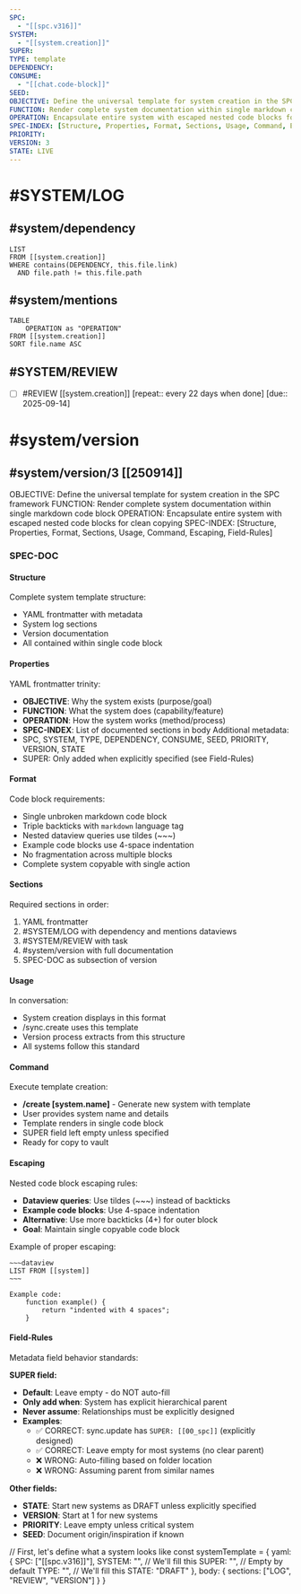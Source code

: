 ```yaml
---
SPC:
  - "[[spc.v316]]"
SYSTEM:
  - "[[system.creation]]"
SUPER:
TYPE: template
DEPENDENCY:
CONSUME:
  - "[[chat.code-block]]"
SEED:
OBJECTIVE: Define the universal template for system creation in the SPC framework
FUNCTION: Render complete system documentation within single markdown code block
OPERATION: Encapsulate entire system with escaped nested code blocks for clean copying
SPEC-INDEX: [Structure, Properties, Format, Sections, Usage, Command, Escaping, Field-Rules]
PRIORITY:
VERSION: 3
STATE: LIVE
---
```

# #SYSTEM/LOG
## #system/dependency
~~~dataview
LIST
FROM [[system.creation]]
WHERE contains(DEPENDENCY, this.file.link)
  AND file.path != this.file.path
~~~
## #system/mentions
~~~dataview
TABLE
    OPERATION as "OPERATION"
FROM [[system.creation]]
SORT file.name ASC
~~~
## #SYSTEM/REVIEW
- [ ] #REVIEW [[system.creation]]  [repeat:: every 22 days when done]  [due:: 2025-09-14]
# #system/version
## #system/version/3 [[250914]]
OBJECTIVE: Define the universal template for system creation in the SPC framework
FUNCTION: Render complete system documentation within single markdown code block
OPERATION: Encapsulate entire system with escaped nested code blocks for clean copying
SPEC-INDEX: [Structure, Properties, Format, Sections, Usage, Command, Escaping, Field-Rules]

### SPEC-DOC

#### Structure
Complete system template structure:
- YAML frontmatter with metadata
- System log sections
- Version documentation
- All contained within single code block

#### Properties
YAML frontmatter trinity:
- **OBJECTIVE**: Why the system exists (purpose/goal)
- **FUNCTION**: What the system does (capability/feature)
- **OPERATION**: How the system works (method/process)
- **SPEC-INDEX**: List of documented sections in body
Additional metadata:
- SPC, SYSTEM, TYPE, DEPENDENCY, CONSUME, SEED, PRIORITY, VERSION, STATE
- SUPER: Only added when explicitly specified (see Field-Rules)

#### Format
Code block requirements:
- Single unbroken markdown code block
- Triple backticks with `markdown` language tag
- Nested dataview queries use tildes (~~~)
- Example code blocks use 4-space indentation
- No fragmentation across multiple blocks
- Complete system copyable with single action

#### Sections
Required sections in order:
1. YAML frontmatter
2. #SYSTEM/LOG with dependency and mentions dataviews
3. #SYSTEM/REVIEW with task
4. #system/version with full documentation
5. SPEC-DOC as subsection of version

#### Usage
In conversation:
- System creation displays in this format
- /sync.create uses this template
- Version process extracts from this structure
- All systems follow this standard

#### Command
Execute template creation:
- **/create [system.name]** - Generate new system with template
- User provides system name and details
- Template renders in single code block
- SUPER field left empty unless specified
- Ready for copy to vault

#### Escaping
Nested code block escaping rules:
- **Dataview queries**: Use tildes (~~~) instead of backticks
- **Example code blocks**: Use 4-space indentation
- **Alternative**: Use more backticks (4+) for outer block
- **Goal**: Maintain single copyable code block

Example of proper escaping:

    ~~~dataview
    LIST FROM [[system]]
    ~~~

    Example code:
        function example() {
            return "indented with 4 spaces";
        }

#### Field-Rules
Metadata field behavior standards:

**SUPER field:**
- **Default**: Leave empty - do NOT auto-fill
- **Only add when**: System has explicit hierarchical parent
- **Never assume**: Relationships must be explicitly designed
- **Examples**:
  - ✅ CORRECT: sync.update has `SUPER: [[00_spc]]` (explicitly designed)
  - ✅ CORRECT: Leave empty for most systems (no clear parent)
  - ❌ WRONG: Auto-filling based on folder location
  - ❌ WRONG: Assuming parent from similar names

**Other fields:**
- **STATE**: Start new systems as DRAFT unless explicitly specified
- **VERSION**: Start at 1 for new systems
- **PRIORITY**: Leave empty unless critical system
- **SEED**: Document origin/inspiration if known


// First, let's define what a system looks like
const systemTemplate = {
  yaml: {
    SPC: ["[[spc.v316]]"],
    SYSTEM: "",  // We'll fill this
    SUPER: "",   // Empty by default
    TYPE: "",    // We'll fill this
    STATE: "DRAFT"
  },
  body: {
    sections: ["LOG", "REVIEW", "VERSION"]
  }
}